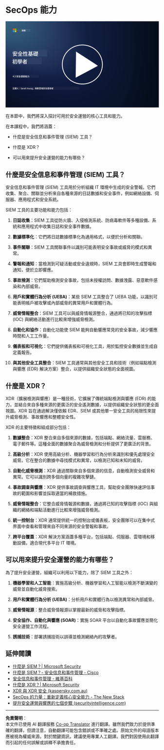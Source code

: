 <!--
CO_OP_TRANSLATOR_METADATA:
{
  "original_hash": "553eb694c89f1caca0694e8d8ab89e0e",
  "translation_date": "2025-09-04T01:16:02+00:00",
  "source_file": "4.3 SecOps capabilities.md",
  "language_code": "mo"
}
-->
# SecOps 能力

[![觀看影片](../../translated_images/4-3_placeholder.e6e2ff578a715178985449c7f550e382f9b199847b709653a5e0af6145a8e82f.mo.png)](https://learn-video.azurefd.net/vod/player?id=bdbc1c7c-307b-4519-b8ad-b142434c0461)

在本節中，我們將深入探討可用於安全運營的核心工具和能力。

在本課程中，我們將涵蓋：

- 什麼是安全信息和事件管理 (SIEM) 工具？

- 什麼是 XDR？

- 可以用來提升安全運營的能力有哪些？

## 什麼是安全信息和事件管理 (SIEM) 工具？

安全信息和事件管理 (SIEM) 工具用於分析組織 IT 環境中生成的安全警報。它們收集、聚合、關聯並分析來自各種來源的日誌數據和安全事件，例如網絡設備、伺服器、應用程式和安全系統。

SIEM 工具的主要功能和能力包括：

1. **日誌收集**：SIEM 工具從防火牆、入侵檢測系統、防病毒軟件等多種設備、系統和應用程式中收集日誌和安全事件數據。

2. **數據標準化**：它們將日誌數據標準化為通用格式，以便於分析和關聯。

3. **事件關聯**：SIEM 工具關聯事件以識別可能表明安全事故或威脅的模式和異常。

4. **警報和通知**：當檢測到可疑活動或安全違規時，SIEM 工具會即時生成警報和通知，便於立即響應。

5. **事故檢測**：它們幫助檢測安全事故，包括未授權訪問、數據洩露、惡意軟件感染和內部威脅。

6. **用戶和實體行為分析 (UEBA)**：某些 SIEM 工具整合了 UEBA 功能，以識別可能表明帳戶被攻擊或內部威脅的異常用戶和實體行為。

7. **威脅情報整合**：SIEM 工具可以與威脅情報源整合，通過將已知的攻擊指標 (IOC) 與網絡活動進行比較來增強威脅檢測。

8. **自動化和協作**：自動化功能使 SIEM 能夠自動響應常見的安全事故，減少響應時間和人工工作量。

9. **儀表板和可視化**：它們提供儀表板和可視化工具，用於監控安全數據並生成自定義報告。

10. **與其他安全工具整合**：SIEM 工具通常與其他安全工具和技術（例如端點檢測與響應 (EDR) 解決方案）整合，以提供組織安全狀態的全面視圖。

## 什麼是 XDR？

XDR（擴展檢測與響應）是一種技術，它擴展了傳統端點檢測與響應 (EDR) 的能力，並結合來自多種來源的更廣泛的安全遙測數據，以提供組織安全狀態的更全面視圖。XDR 旨在通過解決僅依賴 EDR、SIEM 或其他單一安全工具的局限性來提升威脅檢測、事故響應和整體安全性。

XDR 的主要特徵和組成部分包括：

1. **數據整合**：XDR 整合來自多個來源的數據，包括端點、網絡流量、雲服務、電子郵件等。這種全面的數據聚合為威脅檢測和分析提供了更廣泛的背景。

2. **高級分析**：XDR 使用高級分析、機器學習和行為分析來識別和優先處理安全威脅。它在整合的數據中尋找模式和異常，以檢測已知和未知的威脅。

3. **自動化威脅檢測**：XDR 通過關聯來自多個來源的信息，自動檢測安全威脅和異常。它可以識別跨多個向量的複雜攻擊鏈。

4. **事故調查與響應**：XDR 提供事故調查與響應工具，幫助安全團隊快速評估事故的範圍和影響並採取適當的補救措施。

5. **威脅情報整合**：它整合威脅情報源和數據，通過將已知的攻擊指標 (IOC) 與組織的網絡和端點活動進行比較來增強威脅檢測。

6. **統一控制台**：XDR 通常提供統一的控制台或儀表板，安全團隊可以在集中式界面中查看和管理來自不同來源的安全警報和事故。

7. **跨平台覆蓋**：XDR 解決方案涵蓋多種平台，包括端點、伺服器、雲環境和移動設備，適合現代多平台 IT 環境。

## 可以用來提升安全運營的能力有哪些？

為了提升安全運營，組織可以利用以下能力，除了 SIEM 工具之外：

1. **機器學習和人工智能**：實施高級分析、機器學習和人工智能以檢測不斷演變的威脅並自動化威脅搜索。

2. **用戶和實體行為分析 (UEBA)**：分析用戶和實體行為以檢測異常和內部威脅。

3. **威脅情報源**：整合威脅情報源以掌握最新的威脅和攻擊指標。

4. **安全協作、自動化與響應 (SOAR)**：實施 SOAR 平台以自動化事故響應並簡化安全運營工作流程。

5. **誘捕技術**：部署誘捕技術以誤導並檢測網絡內的攻擊者。

## 延伸閱讀

- [什麼是 SIEM？| Microsoft Security](https://www.microsoft.com/security/business/security-101/what-is-siem?WT.mc_id=academic-96948-sayoung)
- [什麼是 SIEM？- 安全信息和事件管理 - Cisco](https://www.cisco.com/c/en/us/products/security/what-is-siem.html)
- [安全信息和事件管理 - 維基百科](https://en.wikipedia.org/wiki/Security_information_and_event_management)
- [什麼是 XDR？| Microsoft Security](https://www.microsoft.com/security/business/security-101/what-is-xdr?WT.mc_id=academic-96948-sayoung)
- [XDR 與 XDR 安全 (kaspersky.com.au)](https://www.kaspersky.com.au/resource-center/definitions/what-is-xdr)
- [SecOps 的力量：重新定義核心安全能力 - The New Stack](https://thenewstack.io/the-power-of-secops-redefining-core-security-capabilities/)
- [提升安全運營與響應的七個步驟 (securityintelligence.com)](https://securityintelligence.com/seven-steps-to-improve-your-security-operations-and-response/)

---

**免責聲明**：  
本文件已使用 AI 翻譯服務 [Co-op Translator](https://github.com/Azure/co-op-translator) 進行翻譯。雖然我們致力於提供準確的翻譯，但請注意，自動翻譯可能包含錯誤或不準確之處。原始文件的母語版本應被視為權威來源。對於關鍵資訊，建議使用專業人工翻譯。我們對因使用此翻譯而引起的任何誤解或誤釋不承擔責任。